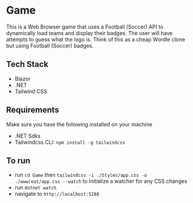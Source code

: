 # Game
This is a Web Browser game that uses a Football (Soccer) API to dynamically load teams and display their badges. The user will have attempts to guess what the logo is. Think of this as a cheap Wordle clone but using Football (Soccer) badges.

## Tech Stack
- Blazor
- .NET
- Tailwind CSS

## Requirements
Make sure you have the following installed on your machine
- .NET Sdks
- Tailwindcss CLI: `npm install -g tailwindcss`

## To run
- run `cd Game` then `tailwindcss -i ./Styles/app.css -o ./wwwroot/app.css --watch` to initialize a watcher for any CSS changes
- run `dotnet watch`
- navigate to `http://localhost:5288`